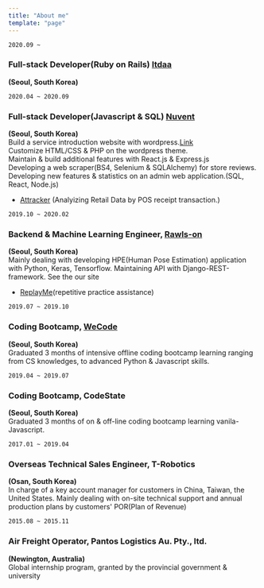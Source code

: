 ```yaml
---
title: "About me"
template: "page"
---
```


`2020.09 ~ `</br>
### Full-stack Developer(Ruby on Rails) [Itdaa](https://www.itdaa.net/)</br>
**(Seoul, South Korea)**</br>

`2020.04 ~ 2020.09`</br>

### Full-stack Developer(Javascript & SQL) [Nuvent](https://attracker.shop/)</br>

**(Seoul, South Korea)**</br>
Build a service introduction website with wordpress.[Link](https://attracker.shop/) </br>
Customize HTML/CSS & PHP on the wordpress theme.</br>
Maintain & build additional features with React.js & Express.js</br>
Developing a web scraper(BS4, Selenium & SQLAlchemy) for store reviews.</br>
Developing new features & statistics on an admin web application.(SQL, React, Node.js)</br>

- [Attracker](https://attracker.shop/) (Analyizing Retail Data by POS receipt transaction.)
  <br/>

`2019.10 ~ 2020.02`</br>

### Backend & Machine Learning Engineer, [Rawls-on](https://rawls-on.com/)</br>

**(Seoul, South Korea)**</br>
Mainly dealing with developing HPE(Human Pose Estimation) application with Python, Keras, Tensorflow.
Maintaining API with Django-REST-framework.
See the our site</br>

- [ReplayMe](https://replayme.app/#/)(repetitive practice assistance)

`2019.07 ~ 2019.10`</br>

### Coding Bootcamp, [WeCode](https://wecode.co.kr/)</br>

**(Seoul, South Korea)**</br>
Graduated 3 months of intensive offline coding bootcamp learning ranging from CS knowledges, to advanced Python & Javascript skills.

`2019.04 ~ 2019.07`</br>

### Coding Bootcamp, CodeState</br>

**(Seoul, South Korea)**</br>
Graduated 3 months of on & off-line coding bootcamp learning vanila-Javascript.

`2017.01 ~ 2019.04`</br>

### Overseas Technical Sales Engineer, T-Robotics</br>

**(Osan, South Korea)**
</br> In charge of a key account manager for customers in China, Taiwan, the United States. Mainly dealing with on-site technical support and annual production plans by customers' POR(Plan of Revenue)

`2015.08 ~ 2015.11`</br>

### Air Freight Operator, Pantos Logistics Au. Pty., ltd.</br>

**(Newington, Australia)**
</br> Global internship program, granted by the provincial government & university
